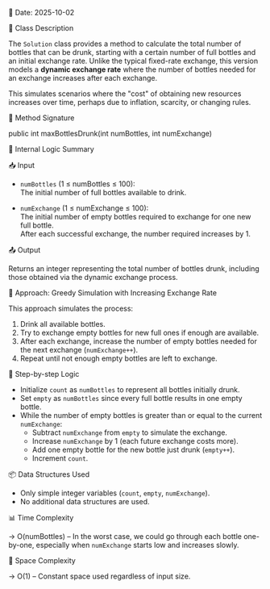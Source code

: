 📅 Date: 2025-10-02

📌 Class Description

The `Solution` class provides a method to calculate the total number of bottles that can be drunk, starting with a certain number of full bottles and an initial exchange rate. Unlike the typical fixed-rate exchange, this version models a **dynamic exchange rate** where the number of bottles needed for an exchange increases after each exchange.

This simulates scenarios where the "cost" of obtaining new resources increases over time, perhaps due to inflation, scarcity, or changing rules.

🔧 Method Signature

public int maxBottlesDrunk(int numBottles, int numExchange)

🧠 Internal Logic Summary

📥 Input

- `numBottles` (1 ≤ numBottles ≤ 100):  
  The initial number of full bottles available to drink.

- `numExchange` (1 ≤ numExchange ≤ 100):  
  The initial number of empty bottles required to exchange for one new full bottle.  
  After each successful exchange, the number required increases by 1.

📤 Output

Returns an integer representing the total number of bottles drunk, including those obtained via the dynamic exchange process.

🔁 Approach: Greedy Simulation with Increasing Exchange Rate

This approach simulates the process:

1. Drink all available bottles.
2. Try to exchange empty bottles for new full ones if enough are available.
3. After each exchange, increase the number of empty bottles needed for the next exchange (`numExchange++`).
4. Repeat until not enough empty bottles are left to exchange.

🔢 Step-by-step Logic

- Initialize `count` as `numBottles` to represent all bottles initially drunk.
- Set `empty` as `numBottles` since every full bottle results in one empty bottle.
- While the number of empty bottles is greater than or equal to the current `numExchange`:
  - Subtract `numExchange` from `empty` to simulate the exchange.
  - Increase `numExchange` by 1 (each future exchange costs more).
  - Add one empty bottle for the new bottle just drunk (`empty++`).
  - Increment `count`.

📦 Data Structures Used

- Only simple integer variables (`count`, `empty`, `numExchange`).
- No additional data structures are used.

📊 Time Complexity

-> O(numBottles) – In the worst case, we could go through each bottle one-by-one, especially when `numExchange` starts low and increases slowly.

💾 Space Complexity

-> O(1) – Constant space used regardless of input size.

